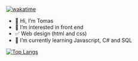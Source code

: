 [![wakatime](https://wakatime.com/badge/user/6364f3b1-c4f5-4465-871d-68341aa4998a.svg)](https://wakatime.com/@6364f3b1-c4f5-4465-871d-68341aa4998a)


- 👋 Hi, I’m Tomas 
- 👀 I’m interested in front end
- ✅ Web design  (html and css)
- 🌱 I’m currently learning Javascript, C# and SQL


[![Top Langs](https://github-readme-stats.vercel.app/api/top-langs/?username=tomask98&layout=compact)](https://github.com/anuraghazra/github-readme-stats) </br>

<!---
tomask98/tomask98 is a ✨ special ✨ repository because its `README.md` (this file) appears on your GitHub profile.
You can click the Preview link to take a look at your changes.
--->
